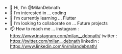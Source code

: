 - 👋 Hi, I’m @MilanDebnath
- 👀 I’m interested in ... coding
- 🌱 I’m currently learning ... Flutter
- 💞️ I’m looking to collaborate on ... Future projects
- 📫 How to reach me ... instagram : https://www.instagram.com/milan__debnath/
                          twitter : https://twitter.com/milan__debnath
                          linkedin : https://www.linkedin.com/in/milandebnath/

<!---
MilanDebnath/MilanDebnath is a ✨ special ✨ repository because its `README.md` (this file) appears on your GitHub profile.
You can click the Preview link to take a look at your changes.
--->
